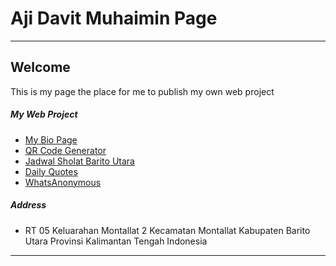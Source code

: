 # Aji Davit Muhaimin Page
---


## Welcome

This is my page the place for me to publish my own web project


##### My Web Project

- [My Bio Page](https://ajidavitmuhaimin.github.io/DavitPage.html)
- [QR Code Generator](https://ajidavitmuhaimin.github.io/kulatqr/index.html)
- [Jadwal Sholat Barito Utara](https://ajidavitmuhaimin.github.io/jadwalsholatbarut/index.html)
- [Daily Quotes](https://ajidavitmuhaimin.github.io/onequotes/index.html)
- [WhatsAnonymous](https://ajidavitmuhaimin.github.io/whatsanonymous/index.html)

##### Address
- RT 05 Keluarahan Montallat 2 Kecamatan Montallat Kabupaten Barito Utara Provinsi Kalimantan Tengah Indonesia

---
